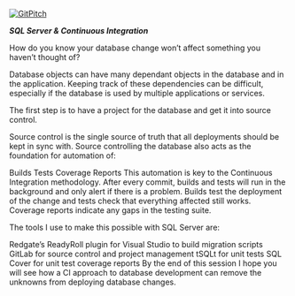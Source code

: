 [![GitPitch](https://gitpitch.com/assets/badge.svg)](https://gitpitch.com/James-DBA-Anderson/SQL-Server-And-Continuous-Integration/master?grs=github&t=black)

***SQL Server & Continuous Integration***

How do you know your database change won’t affect something you haven’t thought of?

Database objects can have many dependant objects in the database and in the application. Keeping track of these dependencies can be difficult, especially if the database is used by multiple applications or services.

The first step is to have a project for the database and get it into source control.

Source control is the single source of truth that all deployments should be kept in sync with. Source controlling the database also acts as the foundation for automation of:

Builds
Tests
Coverage Reports
This automation is key to the Continuous Integration methodology. After every commit, builds and tests will run in the background and only alert if there is a problem. Builds test the deployment of the change and tests check that everything affected still works. Coverage reports indicate any gaps in the testing suite.

The tools I use to make this possible with SQL Server are:

Redgate’s ReadyRoll plugin for Visual Studio to build migration scripts
GitLab for source control and project management
tSQLt for unit tests
SQL Cover for unit test coverage reports
By the end of this session I hope you will see how a CI approach to database development can remove the unknowns from deploying database changes.